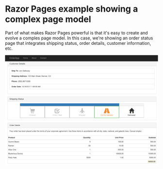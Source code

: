 # Razor Pages example showing a complex page model

Part of what makes Razor Pages powerful is that it's easy to create and evolve a comples page model. In this case, we're showing an 
order status page that integrates shipping status, order details, customer information, etc.

![](order-app-screenshot.png)
